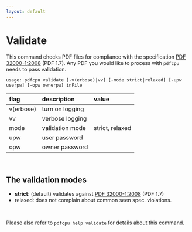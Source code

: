 ```yaml
---
layout: default
---
```


# Validate

This command checks PDF files for compliance with the specification [PDF 32000-1:2008](https://www.adobe.com/content/dam/acom/en/devnet/pdf/pdfs/PDF32000_2008.pdf) (PDF 1.7). Any PDF you would like to process with `pdfcpu` needs to pass validation.

```
usage: pdfcpu validate [-v(erbose)|vv] [-mode strict|relaxed] [-upw userpw] [-opw ownerpw] inFile
```

| flag         | description       | value
|:-------------|:------------------|:-----
| v(erbose)    | turn on logging   |
| vv           | verbose logging   |
| mode         | validation mode   | strict, relaxed
| upw          | user password     |  
| opw          | owner password    |

<br>

## The validation modes

* **strict**: (default) validates against [PDF 32000-1:2008](https://www.adobe.com/content/dam/acom/en/devnet/pdf/pdfs/PDF32000_2008.pdf) (PDF 1.7)
* relaxed: does not complain about common seen spec. violations.

<br>

Please also refer to `pdfcpu help validate` for details about this command.